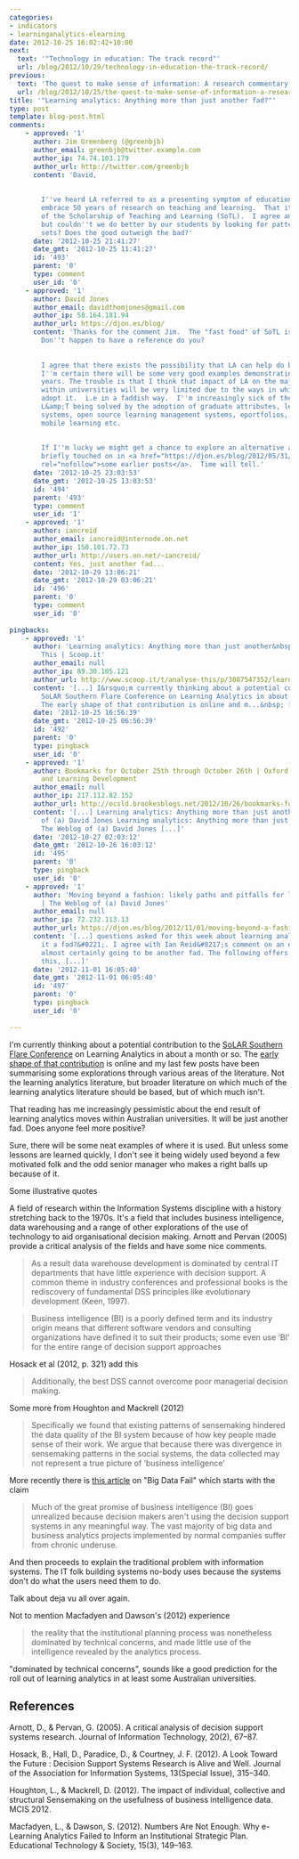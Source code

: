 ```yaml
---
categories:
- indicators
- learninganalytics-elearning
date: 2012-10-25 16:02:42+10:00
next:
  text: '"Technology in education: The track record"'
  url: /blog/2012/10/29/technology-in-education-the-track-record/
previous:
  text: 'The quest to make sense of information: A research commentary'
  url: /blog/2012/10/25/the-quest-to-make-sense-of-information-a-research-commentary/
title: '"Learning analytics: Anything more than just another fad?"'
type: post
template: blog-post.html
comments:
    - approved: '1'
      author: Jim Greenberg (@greenbjb)
      author_email: greenbjb@twitter.example.com
      author_ip: 74.74.103.179
      author_url: http://twitter.com/greenbjb
      content: 'David,
    
    
        I''ve heard LA referred to as a presenting symptom of education''s failure to
        embrace 50 years of research on teaching and learning.  That it is the "fast food"
        of the Scholarship of Teaching and Learning (SoTL).  I agree and it is frustrating,
        but couldn''t we do better by our students by looking for patterns in these data
        sets? Does the good outweigh the bad?'
      date: '2012-10-25 21:41:27'
      date_gmt: '2012-10-25 11:41:27'
      id: '493'
      parent: '0'
      type: comment
      user_id: '0'
    - approved: '1'
      author: David Jones
      author_email: davidthomjones@gmail.com
      author_ip: 58.164.181.94
      author_url: https://djon.es/blog/
      content: 'Thanks for the comment Jim.  The "fast food" of SoTL is a good quote.
        Don''t happen to have a reference do you?
    
    
        I agree that there exists the possibility that LA can help do better by our students.
        I''m certain there will be some very good examples demonstrating this over coming
        years. The trouble is that I think that impact of LA on the majority of L&amp;T
        within universities will be very limited due to the ways in which institutions
        adopt it.  i.e in a faddish way.  I''m increasingly sick of the quality of university
        L&amp;T being solved by the adoption of graduate attributes, learning management
        systems, open source learning management systems, eportfolios, learning analytics,
        mobile learning etc.
    
    
        If I''m lucky we might get a chance to explore an alternative approach that is
        briefly touched on in <a href="https://djon.es/blog/2012/05/31/learning-analytics-engaging-with-and-changing-learning-and-teaching/"
        rel="nofollow">some earlier posts</a>.  Time will tell.'
      date: '2012-10-25 23:03:53'
      date_gmt: '2012-10-25 13:03:53'
      id: '494'
      parent: '493'
      type: comment
      user_id: '1'
    - approved: '1'
      author: iancreid
      author_email: iancreid@internode.on.net
      author_ip: 150.101.72.73
      author_url: http://users.on.net/~iancreid/
      content: Yes, just another fad...
      date: '2012-10-29 13:06:21'
      date_gmt: '2012-10-29 03:06:21'
      id: '496'
      parent: '0'
      type: comment
      user_id: '0'
    
pingbacks:
    - approved: '1'
      author: 'Learning analytics: Anything more than just another&nbsp;fad? | Analyse
        This | Scoop.it'
      author_email: null
      author_ip: 89.30.105.121
      author_url: http://www.scoop.it/t/analyse-this/p/3087547352/learning-analytics-anything-more-than-just-another-fad
      content: '[...] I&rsquo;m currently thinking about a potential contribution to the
        SoLAR Southern Flare Conference on Learning Analytics in about a month or so.
        The early shape of that contribution is online and m...&nbsp; [...]'
      date: '2012-10-25 16:56:39'
      date_gmt: '2012-10-25 06:56:39'
      id: '492'
      parent: '0'
      type: pingback
      user_id: '0'
    - approved: '1'
      author: Bookmarks for October 25th through October 26th | Oxford Centre for Staff
        and Learning Development
      author_email: null
      author_ip: 217.112.82.152
      author_url: http://ocsld.brookesblogs.net/2012/10/26/bookmarks-for-october-25th-through-october-26th/
      content: '[...] Learning analytics: Anything more than just another fad? | The Weblog
        of (a) David Jones Learning analytics: Anything more than just another fad? |
        The Weblog of (a) David Jones [...]'
      date: '2012-10-27 02:03:12'
      date_gmt: '2012-10-26 16:03:12'
      id: '495'
      parent: '0'
      type: pingback
      user_id: '0'
    - approved: '1'
      author: 'Moving beyond a fashion: likely paths and pitfalls for learning analytics
        | The Weblog of (a) David Jones'
      author_email: null
      author_ip: 72.232.113.13
      author_url: https://djon.es/blog/2012/11/01/moving-beyond-a-fashion-likely-paths-and-pitfalls-for-learning-analytics/
      content: '[...] questions asked for this week about learning analytics is, &#8220;is
        it a fad?&#8221;. I agree with Ian Reid&#8217;s comment on an earlier post, it&#8217;s
        almost certainly going to be another fad. The following offers some evidence for
        this, [...]'
      date: '2012-11-01 16:05:40'
      date_gmt: '2012-11-01 06:05:40'
      id: '497'
      parent: '0'
      type: pingback
      user_id: '0'
    
---
```

I'm currently thinking about a potential contribution to the [SoLAR Southern Flare Conference](http://epress.lib.uts.edu.au/conferences/index.php/SoLAR/SSFC12/schedConf/overview) on Learning Analytics in about a month or so. The [early shape of that contribution](/blog/2012/10/11/three-likely-paths-for-learning-analytics-and-academic-in-oz-higher-education/) is online and my last few posts have been summarising some explorations through various areas of the literature. Not the learning analytics literature, but broader literature on which much of the learning analytics literature should be based, but of which much isn't.

That reading has me increasingly pessimistic about the end result of learning analytics moves within Australian universities. It will be just another fad. Does anyone feel more positive?

Sure, there will be some neat examples of where it is used. But unless some lessons are learned quickly, I don't see it being widely used beyond a few motivated folk and the odd senior manager who makes a right balls up because of it.

Some illustrative quotes

A field of research within the Information Systems discipline with a history stretching back to the 1970s. It's a field that includes business intelligence, data warehousing and a range of other explorations of the use of technology to aid organisational decision making. Arnott and Pervan (2005) provide a critical analysis of the fields and have some nice comments.

> As a result data warehouse development is dominated by central IT departments that have little experience with decision support. A common theme in industry conferences and professional books is the rediscovery of fundamental DSS principles like evolutionary development (Keen, 1997).

> Business intelligence (BI) is a poorly defined term and its industry origin means that different software vendors and consulting organizations have defined it to suit their products; some even use ‘BI’ for the entire range of decision support approaches

Hosack et al (2012, p. 321) add this

> Additionally, the best DSS cannot overcome poor managerial decision making.

Some more from Houghton and Mackrell (2012)

> Specifically we found that existing patterns of sensemaking hindered the data quality of the BI system because of how key people made sense of their work. We argue that because there was divergence in sensemaking patterns in the social systems, the data collected may not represent a true picture of ‘business intelligence’

More recently there is [this article](http://www.cioinsight.com/c/a/Expert-Voices/Big-Data-Fail-Five-Principles-to-Save-Your-BI-Butt-759074/) on "Big Data Fail" which starts with the claim

> Much of the great promise of business intelligence (BI) goes unrealized because decision makers aren't using the decision support systems in any meaningful way. The vast majority of big data and business analytics projects implemented by normal companies suffer from chronic underuse.

And then proceeds to explain the traditional problem with information systems. The IT folk building systems no-body uses because the systems don't do what the users need them to do.

Talk about deja vu all over again.

Not to mention Macfadyen and Dawson's (2012) experience

> the reality that the institutional planning process was nonetheless dominated by technical concerns, and made little use of the intelligence revealed by the analytics process.

"dominated by technical concerns", sounds like a good prediction for the roll out of learning analytics in at least some Australian universities.

## References

Arnott, D., & Pervan, G. (2005). A critical analysis of decision support systems research. Journal of Information Technology, 20(2), 67–87.

Hosack, B., Hall, D., Paradice, D., & Courtney, J. F. (2012). A Look Toward the Future : Decision Support Systems Research is Alive and Well. Journal of the Association for Information Systems, 13(Special Issue), 315–340.

Houghton, L., & Mackrell, D. (2012). The impact of individual, collective and structural Sensemaking on the usefulness of business intelligence data. MCIS 2012.

Macfadyen, L., & Dawson, S. (2012). Numbers Are Not Enough. Why e-Learning Analytics Failed to Inform an Institutional Strategic Plan. Educational Technology & Society, 15(3), 149–163.